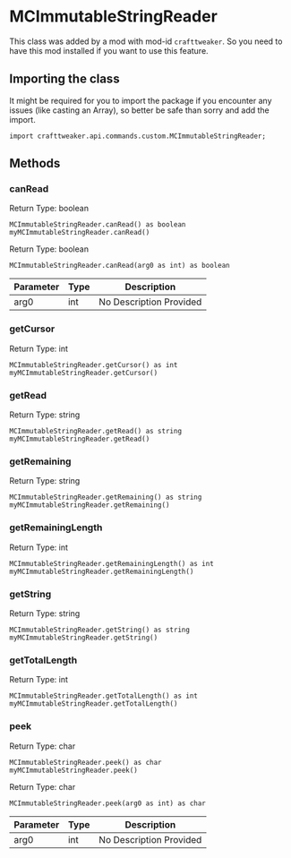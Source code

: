 # MCImmutableStringReader

This class was added by a mod with mod-id `crafttweaker`. So you need to have this mod installed if you want to use this feature.

## Importing the class

It might be required for you to import the package if you encounter any issues (like casting an Array), so better be safe than sorry and add the import.
```zenscript
import crafttweaker.api.commands.custom.MCImmutableStringReader;
```


## Methods

### canRead

Return Type: boolean

```zenscript
MCImmutableStringReader.canRead() as boolean
myMCImmutableStringReader.canRead()
```
Return Type: boolean

```zenscript
MCImmutableStringReader.canRead(arg0 as int) as boolean
```
| Parameter | Type | Description |
|-----------|------|-------------|
| arg0 | int | No Description Provided |
### getCursor

Return Type: int

```zenscript
MCImmutableStringReader.getCursor() as int
myMCImmutableStringReader.getCursor()
```
### getRead

Return Type: string

```zenscript
MCImmutableStringReader.getRead() as string
myMCImmutableStringReader.getRead()
```
### getRemaining

Return Type: string

```zenscript
MCImmutableStringReader.getRemaining() as string
myMCImmutableStringReader.getRemaining()
```
### getRemainingLength

Return Type: int

```zenscript
MCImmutableStringReader.getRemainingLength() as int
myMCImmutableStringReader.getRemainingLength()
```
### getString

Return Type: string

```zenscript
MCImmutableStringReader.getString() as string
myMCImmutableStringReader.getString()
```
### getTotalLength

Return Type: int

```zenscript
MCImmutableStringReader.getTotalLength() as int
myMCImmutableStringReader.getTotalLength()
```
### peek

Return Type: char

```zenscript
MCImmutableStringReader.peek() as char
myMCImmutableStringReader.peek()
```
Return Type: char

```zenscript
MCImmutableStringReader.peek(arg0 as int) as char
```
| Parameter | Type | Description |
|-----------|------|-------------|
| arg0 | int | No Description Provided |

